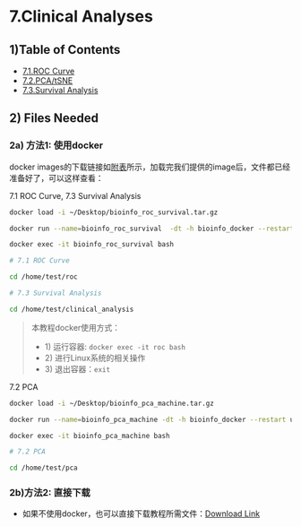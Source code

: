 # 7.Clinical Analyses

## 1\)Table of Contents

* [7.1.ROC Curve](roc_curve.md)
* [7.2.PCA/tSNE](pca_tsne.md)
* [7.3.Survival Analysis](survival_analysis.md)

## 2\) Files Needed

### 2a\) 方法1: 使用docker

docker images的下载链接如[附表](../../appendix/appendix-iv.-teaching.md#teaching-docker)所示，加载完我们提供的image后，文件都已经准备好了，可以这样查看：
 
 7.1 ROC Curve, 7.3 Survival Analysis
 
```bash
docker load -i ~/Desktop/bioinfo_roc_survival.tar.gz

docker run --name=bioinfo_roc_survival  -dt -h bioinfo_docker --restart unless-stopped -v ~/Downloads/data:/data gangxu/bioinfo_roc_survival:1.0

docker exec -it bioinfo_roc_survival bash

# 7.1 ROC Curve

cd /home/test/roc

# 7.3 Survival Analysis

cd /home/test/clinical_analysis

```

> 本教程docker使用方式：
>
> * 1\) 运行容器:  `docker exec -it roc bash`
> * 2\) 进行Linux系统的相关操作
> * 3\) 退出容器：`exit`

 7.2 PCA
 
```bash
docker load -i ~/Desktop/bioinfo_pca_machine.tar.gz

docker run --name=bioinfo_pca_machine -dt -h bioinfo_docker --restart unless-stopped -v ~/Downloads/data:/data gangxu/machine_learning:2.0

docker exec -it bioinfo_pca_machine bash

# 7.2 PCA

cd /home/test/pca

```


### 2b\)方法2: 直接下载

* 如果不使用docker，也可以直接下载教程所需文件：[Download Link](https://github.com/lulab/teaching_book/blob/master/files/PART_III/7.clinical_analyses/README.md)

